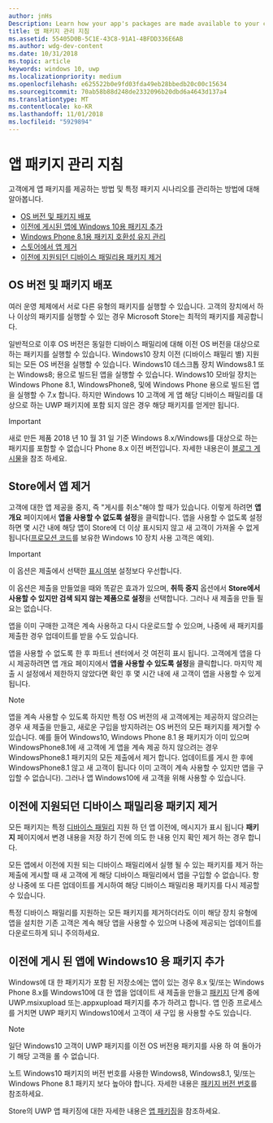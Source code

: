 ```yaml
---
author: jnHs
Description: Learn how your app's packages are made available to your customers, and how to manage specific package scenarios.
title: 앱 패키지 관리 지침
ms.assetid: 55405D0B-5C1E-43C8-91A1-4BFDD336E6AB
ms.author: wdg-dev-content
ms.date: 10/31/2018
ms.topic: article
keywords: windows 10, uwp
ms.localizationpriority: medium
ms.openlocfilehash: e625522b0e9fd03fda49eb28bbedb20c00c15634
ms.sourcegitcommit: 70ab58b88d248de2332096b20dbd6a4643d137a4
ms.translationtype: MT
ms.contentlocale: ko-KR
ms.lasthandoff: 11/01/2018
ms.locfileid: "5929894"
---
```

# <a name="guidance-for-app-package-management"></a>앱 패키지 관리 지침

고객에게 앱 패키지를 제공하는 방법 및 특정 패키지 시나리오를 관리하는 방법에 대해 알아봅니다.

-   [OS 버전 및 패키지 배포](#os-versions-and-package-distribution)
-   [이전에 게시된 앱에 Windows 10용 패키지 추가](#adding-packages-for-windows-10-to-a-previously-published-app)
-   [Windows Phone 8.1용 패키지 호환성 유지 관리](#maintaining-package-compatibility-for-windows-phone-81)
-   [스토어에서 앱 제거](#removing-an-app-from-the-store)
-   [이전에 지원되던 디바이스 패밀리용 패키지 제거](#removing-packages-for-a-previously-supported-device-family)


## <a name="os-versions-and-package-distribution"></a>OS 버전 및 패키지 배포

여러 운영 체제에서 서로 다른 유형의 패키지를 실행할 수 있습니다. 고객의 장치에서 하나 이상의 패키지를 실행할 수 있는 경우 Microsoft Store는 최적의 패키지를 제공합니다.

일반적으로 이후 OS 버전은 동일한 디바이스 패밀리에 대해 이전 OS 버전을 대상으로 하는 패키지를 실행할 수 있습니다. Windows10 장치 이전 (디바이스 패밀리 별) 지원 되는 모든 OS 버전을 실행할 수 있습니다. Windows10 데스크톱 장치 Windows8.1 또는 Windows8; 용으로 빌드된 앱을 실행할 수 있습니다. Windows10 모바일 장치는 Windows Phone 8.1, WindowsPhone8, 및에 Windows Phone 용으로 빌드된 앱을 실행할 수 7.x 합니다. 하지만 Windows 10 고객에 게 앱 해당 디바이스 패밀리를 대상으로 하는 UWP 패키지에 포함 되지 않은 경우 해당 패키지를 얻게만 됩니다.

> [!IMPORTANT]
> 새로 만든 제품 2018 년 10 월 31 일 기준 Windows 8.x/Windows를 대상으로 하는 패키지를 포함할 수 없습니다 Phone 8.x 이전 버전입니다. 자세한 내용은이 [블로그 게시물](https://blogs.windows.com/buildingapps/2018/08/20/important-dates-regarding-apps-with-windows-phone-8-x-and-earlier-and-windows-8-8-1-packages-submitted-to-microsoft-store/)을 참조 하세요.


## <a name="removing-an-app-from-the-store"></a>Store에서 앱 제거

고객에 대한 앱 제공을 중지, 즉 "게시를 취소"해야 할 때가 있습니다. 이렇게 하려면 **앱 개요** 페이지에서 **앱을 사용할 수 없도록 설정**을 클릭합니다. 앱을 사용할 수 없도록 설정하면 몇 시간 내에 해당 앱이 Store에 더 이상 표시되지 않고 새 고객이 가져올 수 없게 됩니다([프로모션 코드](generate-promotional-codes.md)를 보유한 Windows 10 장치 사용 고객은 예외).

> [!IMPORTANT]
> 이 옵션은 제출에서 선택한 [표시 여부](choose-visibility-options.md#discoverability) 설정보다 우선합니다. 

이 옵션은 제출을 만들었을 때와 똑같은 효과가 있으며, **취득 중지** 옵션에서 **Store에서 사용할 수 있지만 검색 되지 않는 제품으로 설정**을 선택합니다. 그러나 새 제출을 만들 필요는 없습니다.

앱을 이미 구매한 고객은 계속 사용하고 다시 다운로드할 수 있으며, 나중에 새 패키지를 제출한 경우 업데이트를 받을 수도 있습니다.

앱을 사용할 수 없도록 한 후 파트너 센터에서 것 여전히 표시 됩니다. 고객에게 앱을 다시 제공하려면 앱 개요 페이지에서 **앱을 사용할 수 있도록 설정**을 클릭합니다. 마지막 제출 시 설정에서 제한하지 않았다면 확인 후 몇 시간 내에 새 고객이 앱을 사용할 수 있게 됩니다.

> [!NOTE]
> 앱을 계속 사용할 수 있도록 하지만 특정 OS 버전의 새 고객에게는 제공하지 않으려는 경우 새 제출을 만들고, 새로운 구입을 방지하려는 OS 버전의 모든 패키지를 제거할 수 있습니다. 예를 들어 Windows10, Windows Phone 8.1 용 패키지가 이미 있으며 WindowsPhone8.1에 새 고객에 게 앱을 계속 제공 하지 않으려는 경우 WindowsPhone8.1 패키지의 모든 제출에서 제거 합니다. 업데이트를 게시 한 후에 WindowsPhone8.1 않고 새 고객이 됩니다 이미 고객이 계속 사용할 수 있지만 앱을 구입할 수 없습니다). 그러나 앱 Windows10에 새 고객을 위해 사용할 수 있습니다.


## <a name="removing-packages-for-a-previously-supported-device-family"></a>이전에 지원되던 디바이스 패밀리용 패키지 제거

모든 패키지는 특정 [디바이스 패밀리](https://docs.microsoft.com/uwp/extension-sdks/device-families-overview) 지원 하 던 앱 이전에, 메시지가 표시 됩니다 **패키지** 페이지에서 변경 내용을 저장 하기 전에 의도 한 내용 인지 확인 제거 하는 경우 합니다.

모든 앱에서 이전에 지원 되는 디바이스 패밀리에서 실행 될 수 있는 패키지를 제거 하는 제출에 게시할 때 새 고객에 게 해당 디바이스 패밀리에서 앱을 구입할 수 없습니다. 항상 나중에 또 다른 업데이트를 게시하여 해당 디바이스 패밀리용 패키지를 다시 제공할 수 있습니다.

특정 디바이스 패밀리를 지원하는 모든 패키지를 제거하더라도 이미 해당 장치 유형에 앱을 설치한 기존 고객은 계속 해당 앱을 사용할 수 있으며 나중에 제공되는 업데이트를 다운로드하게 되니 주의하세요.


<a name="adding-packages-for-windows-10-to-a-previously-published-app"></a>

## <a name="adding-packages-for-windows10-to-a-previously-published-app"></a>이전에 게시 된 앱에 Windows10 용 패키지 추가

Windows에 대 한 패키지가 포함 된 저장소에는 앱이 있는 경우 8.x 및/또는 Windows Phone 8.x를 Windows10에 대 한 앱을 업데이트 새 제출을 만들고 [패키지](upload-app-packages.md) 단계 중에 UWP.msixupload 또는.appxupload 패키지를 추가 하려고 합니다. 앱 인증 프로세스를 거치면 UWP 패키지 Windows10에서 고객이 새 구입 용 사용할 수도 있습니다.

> [!NOTE]
> 일단 Windows10 고객이 UWP 패키지를 이전 OS 버전용 패키지를 사용 하 여 돌아가기 해당 고객을 롤 수 없습니다. 

노트 Windows10 패키지의 버전 번호를 사용한 Windows8, Windows8.1, 및/또는 Windows Phone 8.1 패키지 보다 높아야 합니다. 자세한 내용은 [패키지 버전 번호](package-version-numbering.md)를 참조하세요.

Store의 UWP 앱 패키징에 대한 자세한 내용은 [앱 패키징](../packaging/index.md)을 참조하세요.
